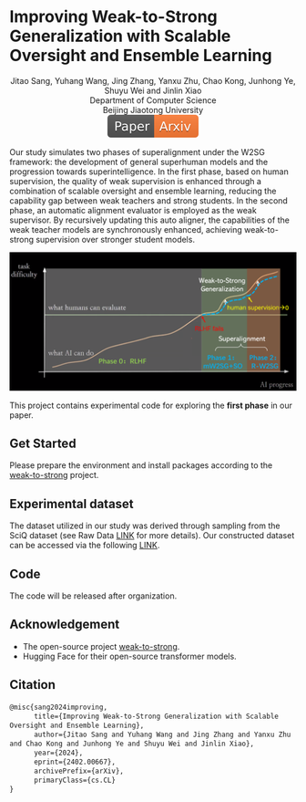 # Improving Weak-to-Strong Generalization with Scalable Oversight and Ensemble Learning

<div align="center">
Jitao Sang, Yuhang Wang, Jing Zhang, Yanxu Zhu, Chao Kong, Junhong Ye, Shuyu Wei and Jinlin Xiao
</div>
<div align="center">
Department of Computer Science
</div>
<div align="center">
Beijing Jiaotong University
</div>


<div align="center">
    <a href="https://arxiv.org/pdf/2402.00667.pdf"><img src="images/Paper-Arxiv-orange.svg" ></a>
</div>

Our study simulates two phases of superalignment under the W2SG framework: the development of general superhuman models and the progression towards superintelligence. 
In the first phase, based on human supervision, the quality of weak supervision is enhanced through a combination of scalable oversight and ensemble learning, reducing the capability gap between weak teachers and strong students.
In the second phase, an automatic alignment evaluator is employed as the weak supervisor. By recursively updating this auto aligner, the capabilities of the weak teacher models are synchronously enhanced, achieving weak-to-strong supervision
over stronger student models.

<p align="center">
  <img src="images/2-b.png" >
</p>

This project contains experimental code for exploring the **first phase** in our paper.

## Get Started
Please prepare the environment and install packages according to the [weak-to-strong](https://github.com/openai/weak-to-strong) project.


## Experimental dataset
The dataset utilized in our study was derived through sampling from the SciQ dataset (see Raw Data [LINK](https://huggingface.co/datasets/sciq) for more details). 
Our constructed dataset can be accessed via the following [LINK](https://drive.google.com/drive/folders/1zLtBuysl17TsAjfMSsjc0B4iAXatslWD?usp=drive_link).

## Code
The code will be released after organization.



## Acknowledgement
- The open-source project [weak-to-strong](https://github.com/openai/weak-to-strong).
- Hugging Face for their open-source transformer models.

## Citation
```
@misc{sang2024improving,
      title={Improving Weak-to-Strong Generalization with Scalable Oversight and Ensemble Learning}, 
      author={Jitao Sang and Yuhang Wang and Jing Zhang and Yanxu Zhu and Chao Kong and Junhong Ye and Shuyu Wei and Jinlin Xiao},
      year={2024},
      eprint={2402.00667},
      archivePrefix={arXiv},
      primaryClass={cs.CL}
}
```
